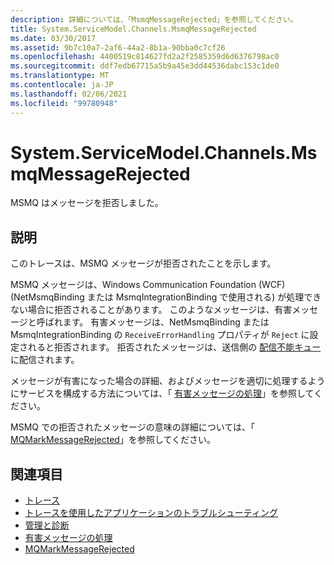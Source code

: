 ```yaml
---
description: 詳細については、「MsmqMessageRejected」を参照してください。
title: System.ServiceModel.Channels.MsmqMessageRejected
ms.date: 03/30/2017
ms.assetid: 9b7c10a7-2af6-44a2-8b1a-90bba0c7cf26
ms.openlocfilehash: 4400519c814627fd2a2f2585359d6d6376798ac0
ms.sourcegitcommit: ddf7edb67715a5b9a45e3dd44536dabc153c1de0
ms.translationtype: MT
ms.contentlocale: ja-JP
ms.lasthandoff: 02/06/2021
ms.locfileid: "99780948"
---
```

# <a name="systemservicemodelchannelsmsmqmessagerejected"></a>System.ServiceModel.Channels.MsmqMessageRejected

MSMQ はメッセージを拒否しました。  
  
## <a name="description"></a>説明  

 このトレースは、MSMQ メッセージが拒否されたことを示します。  
  
 MSMQ メッセージは、Windows Communication Foundation (WCF) (NetMsmqBinding または MsmqIntegrationBinding で使用される) が処理できない場合に拒否されることがあります。 このようなメッセージは、有害メッセージと呼ばれます。 有害メッセージは、NetMsmqBinding または MsmqIntegrationBinding の `ReceiveErrorHandling` プロパティが `Reject` に設定されると拒否されます。 拒否されたメッセージは、送信側の [配信不能キュー](../../feature-details/using-dead-letter-queues-to-handle-message-transfer-failures.md)に配信されます。  
  
 メッセージが有害になった場合の詳細、およびメッセージを適切に処理するようにサービスを構成する方法については、「 [有害メッセージの処理](../../feature-details/poison-message-handling.md)」を参照してください。  
  
 MSMQ での拒否されたメッセージの意味の詳細については、「 [MQMarkMessageRejected](/previous-versions/windows/desktop/msmq/ms707071(v=vs.85))」を参照してください。  
  
## <a name="see-also"></a>関連項目

- [トレース](index.md)
- [トレースを使用したアプリケーションのトラブルシューティング](using-tracing-to-troubleshoot-your-application.md)
- [管理と診断](../index.md)
- [有害メッセージの処理](../../feature-details/poison-message-handling.md)
- [MQMarkMessageRejected](/previous-versions/windows/desktop/msmq/ms707071(v=vs.85))
